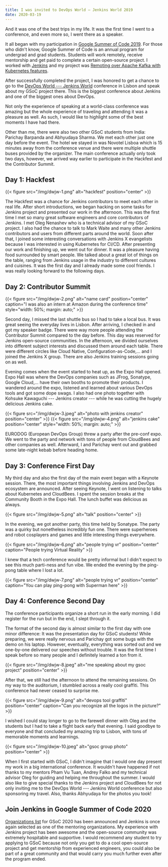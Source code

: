 ```yaml
---
title: I was invited to DevOps World — Jenkins World 2019
date: 2020-03-19
---
```


And it was one of the best trips in my life. It was the first time I went to a conference, and even more so, I went there as a speaker.

<!--more-->

It all began with my participation in [Google Summer of Code 2019](https://summerofcode.withgoogle.com/). For those who didn't know, Google Summer of Code is an annual program for undergrad and grad students. Students will work remotely, receive mentorship and get paid to complete a certain open-source project. I worked with [Jenkins](https://jenkins.io/) and my project was [Remoting over Apache Kafka with Kubernetes features](https://jenkins.io/projects/gsoc/2019/remoting-over-apache-kafka-docker-k8s-features/).

After successfully completed the project, I was honored to get a chance to go to the [DevOps World --- Jenkins World](https://www.previous.cloudbees.com/devops-world/lisbon) conference in Lisbon and speak about my GSoC project there. This is the biggest conference about Jenkins and one of the biggest ones about DevOps.

Not only the experience of speaking at a world-class conference was amazing but the whole experience of traveling and attending it was a pleasure as well. As such, I would like to highlight some of the best moments I have had there.

Other than me, there were also two other GSoC students from India: Parichay Barpanda and Abhyudaya Sharma. We met each other just one day before the event. The hotel we stayed in was Novotel Lisboa which is 15 minutes away from the conference venue and there were multiple shuttle buses provided by the organizer. The main conference actually only took two days, however, we arrived way earlier to participate in the Hackfest and the Contributor Summit.

## Day 1: Hackfest

{{< figure src="/img/dwjw-1.png" alt="hackfest" position="center" >}}

The Hackfest was a chance for Jenkins contributors to meet each other in real life. After short introductions, we began hacking on some tasks for Jenkins project and presented our work in the afternoon. This was the first time I met so many great software engineers and core contributors of Jenkins. I met Oleg Nenashev who is a technical advisor of my GSoC project. I also had the chance to talk to Mark Waite and many other Jenkins contributors and users from different parts around the world. Soon after that, I joined some interesting conversations with Jenkins X evangelists because I was interested in using Kubernetes for CI/CD. After presenting our work and finishing up, we went out for dinner. It was a pleasure having food surrounded by smart people. We talked about a great lot of things on the table, ranging from Jenkins usage in the industry to different cultures and cuisines. It was the first day and I already made some cool friends. I was really looking forward to the following days.

## Day 2: Contributor Summit

{{< figure src="/img/dwjw-2.png" alt="name card" position="center" caption="I was also an intern at Amazon during the conference time" style="width: 50%; margin: auto;" >}}

Second day, I missed the last shuttle bus so I had to take a local bus. It was great seeing the everyday lives in Lisbon. After arriving, I checked in and got my speaker badge. There were way more people attending the Contributor Summit compared to the day before. This day was reserved for Jenkins open-source communities. In the afternoon, we divided ourselves into different subject interests and discussed them around each table. There were different circles like Cloud Native, Configuration-as-Code,... and I joined the Jenkins X group. There are also Jenkins training sessions going on as well.

Evening comes when the event started to heat up, as the Expo Hall opened. Expo Hall was where the DevOps companies such as JFrog, Sonatype, Google Cloud,... have their own booths to promote their products. I wandered around the expo, listened and learned about various DevOps tools and got some dope swags. I also had one photo together with Kohsuke Kawaguchi --- Jenkins creator --- while he was cutting the hugely delicious Jenkins cake.

{{< figure src="/img/dwjw-3.jpeg" alt="photo with jenkins creator" position="center" >}}
{{< figure src="/img/dwjw-4.png" alt="jenkins cake" position="center" style="width: 50%; margin: auto;" >}}

EURODOG (European DevOps Group) threw a party after the pre-conf expo. We went to the party and network with tons of people from CloudBees and other companies as well. Afterward, I and Parichay went out and grabbed some late-night kebab before heading home.

## Day 3: Conference First Day

My third day and also the first day of the main event began with a Keynote session. There, the most important things involving Jenkins and DevOps ecosystem are announced. After seeing Keynote, I went on listening to talks about Kubernetes and CloudBees. I spent the session breaks at the Community Booth in the Expo Hall. The lunch buffet was delicious as always.

{{< figure src="/img/dwjw-5.png" alt="talk" position="center" >}}

In the evening, we got another party, this time held by Sonatype. The party was a quirky but nonetheless incredibly fun one. There were superheroes and robot cosplayers and games and little interesting things everywhere.

{{< figure src="/img/dwjw-6.png" alt="people trying vr" position="center" caption="People trying Virtual Reality" >}}

I knew that a tech conference would be pretty informal but I didn't expect to see this much parti-ness and fun vibe. We ended the evening by the ping-pong table where I lost a lot.

{{< figure src="/img/dwjw-7.png" alt="people trying vr" position="center" caption="You can play ping-pong with Superman here" >}}

## Day 4: Conference Second Day

The conference participants organize a short run in the early morning. I did register for the run but in the end, I slept through it.

The format of the second day is almost similar to the first day with one minor difference: It was the presentation day for GSoC students! While preparing, we were really nervous and Parichay got some bugs with the demo on his laptop. However, eventually, everything was sorted out and we one-by-one delivered our speeches without trouble. It was the first time I speak before so many people and I definitely learned a ton from it.

{{< figure src="/img/dwjw-8.jpeg" alt="me speaking about my gsoc project" position="center" >}}

After that, we still had the afternoon to attend the remaining sessions. On my way to the auditorium, I stumbled across a really cool graffiti. This conference had never ceased to surprise me.

{{< figure src="/img/dwjw-9.png" alt="devops tool graffiti" position="center" caption="Can you recognize all the logos in the picture?" >}}

I wished I could stay longer to go to the farewell dinner with Oleg and the students but I had to take a flight back early that evening. I said goodbye to everyone and that concluded my amazing trip to Lisbon, with tons of memorable moments and learnings.

{{< figure src="/img/dwjw-10.jpeg" alt="gsoc group photo" position="center" >}}

When I first started with GSoC, I didn't imagine that I would one day present my work in a big international conference. It wouldn't have happened if not thanks to my mentors Pham Vu Tuan, Andrey Falko and my technical advisor Oleg for guiding and helping me throughout the summer. I would also like to give special thanks to the Jenkins project and CloudBees for not only inviting me to the DevOps World --- Jenkins World conference but also sponsoring my travel. Also, thanks Abhyudaya for the photos you took!

## Join Jenkins in Google Summer of Code 2020

[Organizations list](https://summerofcode.withgoogle.com/organizations/) for GSoC 2020 has been announced and Jenkins is once again selected as one of the mentoring organizations. My experience with Jenkins project has been awesome and the open-source community was extremely hospitable and supportive. I would recommend any student to try applying to GSoC because not only you get to do a cool open-source project and get mentorship from experienced engineers, you could also be part of a great community and that would carry you much further even after the program ended.
